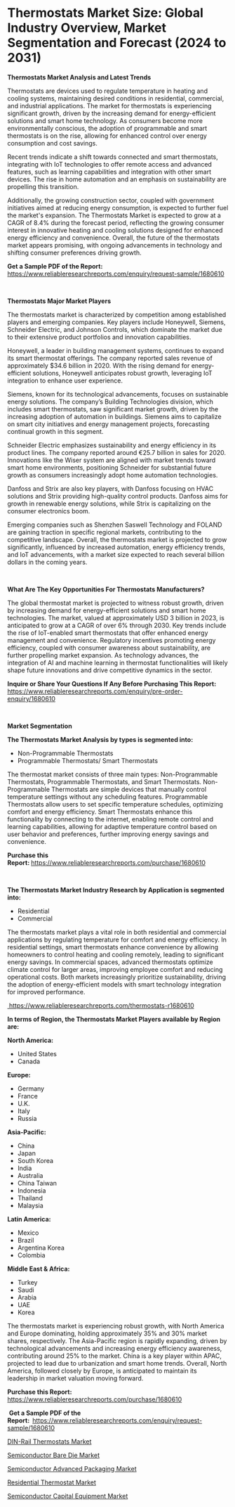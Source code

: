 <p><h1>Thermostats Market Size: Global Industry Overview, Market Segmentation and Forecast (2024 to 2031)</h1></p><p><strong>Thermostats Market Analysis and Latest Trends</strong></p>
<p><p>Thermostats are devices used to regulate temperature in heating and cooling systems, maintaining desired conditions in residential, commercial, and industrial applications. The market for thermostats is experiencing significant growth, driven by the increasing demand for energy-efficient solutions and smart home technology. As consumers become more environmentally conscious, the adoption of programmable and smart thermostats is on the rise, allowing for enhanced control over energy consumption and cost savings.</p><p>Recent trends indicate a shift towards connected and smart thermostats, integrating with IoT technologies to offer remote access and advanced features, such as learning capabilities and integration with other smart devices. The rise in home automation and an emphasis on sustainability are propelling this transition.</p><p>Additionally, the growing construction sector, coupled with government initiatives aimed at reducing energy consumption, is expected to further fuel the market's expansion. The Thermostats Market is expected to grow at a CAGR of 8.4% during the forecast period, reflecting the growing consumer interest in innovative heating and cooling solutions designed for enhanced energy efficiency and convenience. Overall, the future of the thermostats market appears promising, with ongoing advancements in technology and shifting consumer preferences driving growth.</p></p>
<p><strong>Get a Sample PDF of the Report:&nbsp;</strong> <a href="https://www.reliableresearchreports.com/enquiry/request-sample/1680610?utm_campaign=8&utm_medium=2&utm_source=Github&utm_content=ia&utm_term=16122024&utm_id=thermostats">https://www.reliableresearchreports.com/enquiry/request-sample/1680610</a></p>
<p>&nbsp;</p>
<p><strong>Thermostats Major Market Players</strong></p>
<p><p>The thermostats market is characterized by competition among established players and emerging companies. Key players include Honeywell, Siemens, Schneider Electric, and Johnson Controls, which dominate the market due to their extensive product portfolios and innovation capabilities.</p><p>Honeywell, a leader in building management systems, continues to expand its smart thermostat offerings. The company reported sales revenue of approximately $34.6 billion in 2020. With the rising demand for energy-efficient solutions, Honeywell anticipates robust growth, leveraging IoT integration to enhance user experience.</p><p>Siemens, known for its technological advancements, focuses on sustainable energy solutions. The company’s Building Technologies division, which includes smart thermostats, saw significant market growth, driven by the increasing adoption of automation in buildings. Siemens aims to capitalize on smart city initiatives and energy management projects, forecasting continual growth in this segment.</p><p>Schneider Electric emphasizes sustainability and energy efficiency in its product lines. The company reported around €25.7 billion in sales for 2020. Innovations like the Wiser system are aligned with market trends toward smart home environments, positioning Schneider for substantial future growth as consumers increasingly adopt home automation technologies.</p><p>Danfoss and Strix are also key players, with Danfoss focusing on HVAC solutions and Strix providing high-quality control products. Danfoss aims for growth in renewable energy solutions, while Strix is capitalizing on the consumer electronics boom.</p><p>Emerging companies such as Shenzhen Saswell Technology and FOLAND are gaining traction in specific regional markets, contributing to the competitive landscape. Overall, the thermostats market is projected to grow significantly, influenced by increased automation, energy efficiency trends, and IoT advancements, with a market size expected to reach several billion dollars in the coming years.</p></p>
<p>&nbsp;</p>
<p><strong>What Are The Key Opportunities For Thermostats Manufacturers?</strong></p>
<p><p>The global thermostat market is projected to witness robust growth, driven by increasing demand for energy-efficient solutions and smart home technologies. The market, valued at approximately USD 3 billion in 2023, is anticipated to grow at a CAGR of over 6% through 2030. Key trends include the rise of IoT-enabled smart thermostats that offer enhanced energy management and convenience. Regulatory incentives promoting energy efficiency, coupled with consumer awareness about sustainability, are further propelling market expansion. As technology advances, the integration of AI and machine learning in thermostat functionalities will likely shape future innovations and drive competitive dynamics in the sector.</p></p>
<p><strong>Inquire or Share Your Questions If Any Before Purchasing This Report:</strong> <a href="https://www.reliableresearchreports.com/enquiry/pre-order-enquiry/1680610?utm_campaign=8&utm_medium=2&utm_source=Github&utm_content=ia&utm_term=16122024&utm_id=thermostats">https://www.reliableresearchreports.com/enquiry/pre-order-enquiry/1680610</a></p>
<p>&nbsp;</p>
<p><strong>Market Segmentation</strong></p>
<p><strong>The Thermostats Market Analysis by types is segmented into:</strong></p>
<p><ul><li>Non-Programmable Thermostats</li><li>Programmable Thermostats/ Smart Thermostats</li></ul></p>
<p><p>The thermostat market consists of three main types: Non-Programmable Thermostats, Programmable Thermostats, and Smart Thermostats. Non-Programmable Thermostats are simple devices that manually control temperature settings without any scheduling features. Programmable Thermostats allow users to set specific temperature schedules, optimizing comfort and energy efficiency. Smart Thermostats enhance this functionality by connecting to the internet, enabling remote control and learning capabilities, allowing for adaptive temperature control based on user behavior and preferences, further improving energy savings and convenience.</p></p>
<p><strong>Purchase this Report:&nbsp;</strong><a href="https://www.reliableresearchreports.com/purchase/1680610?utm_campaign=8&utm_medium=2&utm_source=Github&utm_content=ia&utm_term=16122024&utm_id=thermostats">https://www.reliableresearchreports.com/purchase/1680610</a></p>
<p>&nbsp;</p>
<p><strong>The Thermostats Market Industry Research by Application is segmented into:</strong></p>
<p><ul><li>Residential</li><li>Commercial</li></ul></p>
<p><p>The thermostats market plays a vital role in both residential and commercial applications by regulating temperature for comfort and energy efficiency. In residential settings, smart thermostats enhance convenience by allowing homeowners to control heating and cooling remotely, leading to significant energy savings. In commercial spaces, advanced thermostats optimize climate control for larger areas, improving employee comfort and reducing operational costs. Both markets increasingly prioritize sustainability, driving the adoption of energy-efficient models with smart technology integration for improved performance.</p></p>
<p><a href="https://www.reliableresearchreports.com/thermostats-r1680610?utm_campaign=8&utm_medium=2&utm_source=Github&utm_content=ia&utm_term=16122024&utm_id=thermostats">&nbsp;https://www.reliableresearchreports.com/thermostats-r1680610</a></p>
<p><strong>In terms of Region, the Thermostats Market Players available by Region are:</strong></p>
<p>
    <p> <strong> North America: </strong>
        <ul>
            <li>United States</li>
            <li>Canada</li>
        </ul>
        </p> 
    <p> <strong> Europe: </strong>
        <ul>
            <li>Germany</li>
            <li>France</li>
            <li>U.K.</li>
            <li>Italy</li>
            <li>Russia</li>
        </ul>
        </p> 
    <p> <strong> Asia-Pacific: </strong>
        <ul>
            <li>China</li>
            <li>Japan</li>
            <li>South Korea</li>
            <li>India</li>
            <li>Australia</li>
            <li>China Taiwan</li>
            <li>Indonesia</li>
            <li>Thailand</li>
            <li>Malaysia</li>
        </ul>
        </p> 
    <p> <strong> Latin America: </strong>
        <ul>
            <li>Mexico</li>
            <li>Brazil</li>
            <li>Argentina Korea</li>
            <li>Colombia</li>
        </ul>
        </p> 
    <p> <strong> Middle East & Africa: </strong>
        <ul>
            <li>Turkey</li>
            <li>Saudi</li>
            <li>Arabia</li>
            <li>UAE</li>
            <li>Korea</li>
        </ul>
    </p>
    </p>
<p><p>The thermostats market is experiencing robust growth, with North America and Europe dominating, holding approximately 35% and 30% market shares, respectively. The Asia-Pacific region is rapidly expanding, driven by technological advancements and increasing energy efficiency awareness, contributing around 25% to the market. China is a key player within APAC, projected to lead due to urbanization and smart home trends. Overall, North America, followed closely by Europe, is anticipated to maintain its leadership in market valuation moving forward.</p></p>
<p><strong>Purchase this Report: </strong><a href="https://www.reliableresearchreports.com/purchase/1680610?utm_campaign=8&utm_medium=2&utm_source=Github&utm_content=ia&utm_term=16122024&utm_id=thermostats">https://www.reliableresearchreports.com/purchase/1680610</a></p>
<p>&nbsp;<strong>Get a Sample PDF of the Report:&nbsp;&nbsp;</strong><a href="https://www.reliableresearchreports.com/enquiry/request-sample/1680610?utm_campaign=8&utm_medium=2&utm_source=Github&utm_content=ia&utm_term=16122024&utm_id=thermostats">https://www.reliableresearchreports.com/enquiry/request-sample/1680610</a></p>
<p><strong></strong></p>
<p><p><a href="https://github.com/wileonie19657/Market-Research-Report-List-1/blob/main/din-rail-thermostats-market.md?utm_campaign=8&utm_medium=2&utm_source=Github&utm_content=ia&utm_term=16122024&utm_id=thermostats">DIN-Rail Thermostats Market</a></p><p><a href="https://www.linkedin.com/pulse/size-dynamics-expected-growth-semiconductor-bare-die-market-nnefe?utm_campaign=8&utm_medium=2&utm_source=Github&utm_content=ia&utm_term=16122024&utm_id=thermostats">Semiconductor Bare Die Market</a></p><p><a href="https://www.linkedin.com/pulse/semiconductor-advanced-packaging-market-revenue-forecast-based-g3rwe?utm_campaign=8&utm_medium=2&utm_source=Github&utm_content=ia&utm_term=16122024&utm_id=thermostats">Semiconductor Advanced Packaging Market</a></p><p><a href="https://github.com/AfsanaMia652/Market-Research-Report-List-1/blob/main/residential-thermostat-market.md?utm_campaign=8&utm_medium=2&utm_source=Github&utm_content=ia&utm_term=16122024&utm_id=thermostats">Residential Thermostat Market</a></p><p><a href="https://www.linkedin.com/pulse/semiconductor-capital-equipment-market-size-analysis-quantitative-qj2ce?utm_campaign=8&utm_medium=2&utm_source=Github&utm_content=ia&utm_term=16122024&utm_id=thermostats">Semiconductor Capital Equipment Market</a></p></p>